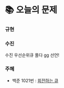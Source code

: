  # 📚 오늘의 문제
### 규현

### 수진
수진 우선순위큐 풀다 gg 선언!

### 주혜
- 백준 1021번 : [회전하는 큐](https://www.acmicpc.net/problem/1021)
